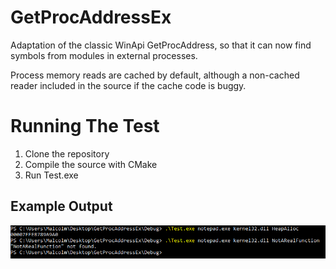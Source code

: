 # GetProcAddressEx

Adaptation of the classic WinApi GetProcAddress, so that it can now find symbols from modules in external processes.

Process memory reads are cached by default, although a non-cached reader included in the source if the cache code is buggy.

# Running The Test

1. Clone the repository
2. Compile the source with CMake
3. Run Test.exe

## Example Output

![Example Output](/example.png?raw=true)